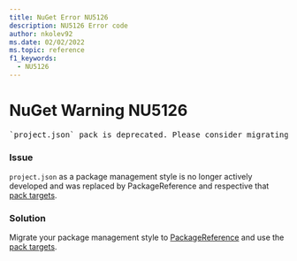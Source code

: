 ```yaml
---
title: NuGet Error NU5126
description: NU5126 Error code
author: nkolev92
ms.date: 02/02/2022
ms.topic: reference
f1_keywords: 
  - NU5126
---
```


# NuGet Warning NU5126

<pre>`project.json` pack is deprecated. Please consider migrating '{0}' to `PackageReference` and using the pack targets</pre>

### Issue

`project.json` as a package management style is no longer actively developed and was replaced by PackageReference and respective that [pack targets](../msbuild-targets.md).

### Solution

Migrate your package management style to [PackageReference](../../consume-packages/package-references-in-project-files.md) and use the [pack targets](../msbuild-targets.md).
